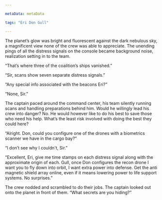```yaml
---

metaData: metaData

tags: "Eri Don Gull"

---
```


The planet’s glow was bright and fluorescent against the dark nebulous sky, a magnificent view none of the crew was able to appreciate. The unending pings of all the distress signals on the console became background noise, realization setting in to the team. 

“That’s where three of the coalition’s ships vanished.”

“Sir, scans show seven separate distress signals.”

“Any special info associated with the beacons Eri?”

“None, Sir.”

The captain paced around the command center, his team silently running scans and handling preparations behind him. Would he willingly lead his crew into danger? No. He would however like to do his best to save those who need his help. What’s the least risk involved with doing the best they could here?

“Alright. Don, could you configure one of the drones with a biometrics scanner we have in the cargo bay?” 

“I don’t see why I couldn't, Sir.”

“Excellent, Eri, give me time stamps on each distress signal along with the approximate origin of each. Gull, once Don configures the recon drone I want you to fly down into orbit, I want extra power into defense. Get the anti magnetic shield array online, even if it means lowering power to life support systems. No surprises.”

The crew nodded and scrambled to do their jobs. The captain looked out onto the planet in front of them. “What secrets are you hiding?”